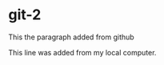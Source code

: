 # git-2

<p> This the paragraph added from github</p>
<p>This line was added from my local computer.</p>
